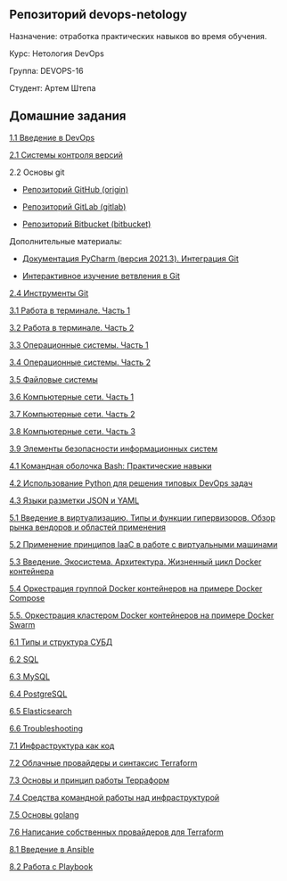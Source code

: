 ## Репозиторий devops-netology

Назначение: отработка практических навыков во время обучения.

Курс: Нетология DevOps

Группа: DEVOPS-16

Студент: Артем Штепа

## Домашние задания

[1.1 Введение в DevOps](homework/1.1/README.md)

[2.1 Системы контроля версий](homework/2.1/)

2.2 Основы git

- [Репозиторий GitHub (origin)](https://github.com/ArtemShtepa/devops-netology)

- [Репозиторий GitLab (gitlab)](https://gitlab.com/ArtemShtepa/devops-netology)

- [Репозиторий Bitbucket (bitbucket)](https://bitbucket.org/artem_shtepa/devops-netology/src/main/)

Дополнительные материалы:

- [Документация PyCharm (версия 2021.3). Интеграция Git](https://www.jetbrains.com/help/pycharm/2021.3/using-git-integration.html)

- [Интерактивное изучение ветвления в Git](https://learngitbranching.js.org/?locale=ru_RU)

[2.4 Инструменты Git](homework/2.4/)

[3.1 Работа в терминале. Часть 1](homework/3.1/)

[3.2 Работа в терминале. Часть 2](homework/3.2/)

[3.3 Операционные системы. Часть 1](homework/3.3/)

[3.4 Операционные системы. Часть 2](homework/3.4/)

[3.5 Файловые системы](homework/3.5/)

[3.6 Компьютерные сети. Часть 1](homework/3.6/)

[3.7 Компьютерные сети. Часть 2](homework/3.7/)

[3.8 Компьютерные сети. Часть 3](homework/3.8/)

[3.9 Элементы безопасности информационных систем](homework/3.9/)

[4.1 Командная оболочка Bash: Практические навыки](homework/4.1/)

[4.2 Использование Python для решения типовых DevOps задач](homework/4.2/)

[4.3 Языки разметки JSON и YAML](homework/4.3/)

[5.1 Введение в виртуализацию. Типы и функции гипервизоров. Обзор рынка вендоров и областей применения](homework/5.1/)

[5.2 Применение принципов IaaC в работе с виртуальными машинами](homework/5.2/)

[5.3 Введение. Экосистема. Архитектура. Жизненный цикл Docker контейнера](homework/5.3/)

[5.4 Оркестрация группой Docker контейнеров на примере Docker Compose](homework/5.4/)

[5.5. Оркестрация кластером Docker контейнеров на примере Docker Swarm](homework/5.5/)

[6.1 Типы и структура СУБД](homework/6.1/)

[6.2 SQL](homework/6.2/)

[6.3 MySQL](homework/6.3/)

[6.4 PostgreSQL](homework/6.4/)

[6.5 Elasticsearch](homework/6.5/)

[6.6 Troubleshooting](homework/6.6/)

[7.1 Инфраструктура как код](homework/7.1/)

[7.2 Облачные провайдеры и синтаксис Terraform](homework/7.2/)

[7.3 Основы и принцип работы Терраформ](homework/7.3/)

[7.4 Средства командной работы над инфраструктурой](homework/7.4/)

[7.5 Основы golang](homework/7.5/)

[7.6 Написание собственных провайдеров для Terraform](homework/7.6/)

[8.1 Введение в Ansible](homework/8.1/)

[8.2 Работа с Playbook](homework/8.2/)
